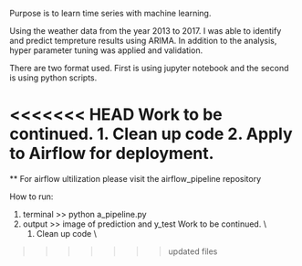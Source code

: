 Purpose is to learn time series with machine learning. 

Using the weather data from the year 2013 to 2017. I was able to identify and predict tempreture results using ARIMA. In addition to the analysis, hyper parameter tuning was applied and validation. 

There are two format used. First is using jupyter notebook and the second is using python scripts. 

<<<<<<< HEAD
Work to be continued. 
    1. Clean up code
    2. Apply to Airflow for deployment.
=======
** For airflow ultilization please visit the airflow_pipeline repository

How to run:
1. terminal >> python a_pipeline.py
2. output >> image of prediction and y_test
Work to be continued. \
    1. Clean up code \ 
>>>>>>> updated files
